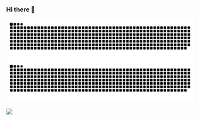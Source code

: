 ### Hi there 👋

![github contribution grid snake animation](https://raw.githubusercontent.com/kornrunner/kornrunner/output/github-contribution-grid-snake-dark.svg#gh-dark-mode-only)![github contribution grid snake animation](https://raw.githubusercontent.com/kornrunner/kornrunner/output/github-contribution-grid-snake.svg#gh-light-mode-only)

![](https://komarev.com/ghpvc/?username=kornrunner)

<!--
**kornrunner/kornrunner** is a ✨ _special_ ✨ repository because its `README.md` (this file) appears on your GitHub profile.

Here are some ideas to get you started:

- 🔭 I’m currently working on ...
- 🌱 I’m currently learning ...
- 👯 I’m looking to collaborate on ...
- 🤔 I’m looking for help with ...
- 💬 Ask me about ...
- 📫 How to reach me: ...
- 😄 Pronouns: ...
- ⚡ Fun fact: ...
-->
